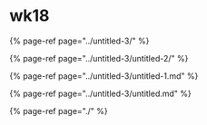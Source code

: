 # wk18



{% page-ref page="../untitled-3/" %}



{% page-ref page="../untitled-3/untitled-2/" %}





{% page-ref page="../untitled-3/untitled-1.md" %}





{% page-ref page="../untitled-3/untitled.md" %}



{% page-ref page="./" %}



